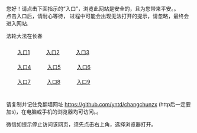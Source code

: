 您好！请点击下面指示的“入口”，浏览此网站是安全的，且为您带来平安。。 <br/>
点击入口后，请耐心等待， 过程中可能会出现无法打开的提示，请忽略，最终会进入网站. </br>

法轮大法在长春<br/>
<div style="padding:10px"><a style="margin:20px" target="_blank" href="https://d3613va8r2i5br.cloudfront.net/2Qpsp?gfxpugh" id="ccLink1" rel="nofollow">入口1</a> <a target="_blank" style="margin:20px" href="https://d2mkyrn2lvwikj.cloudfront.net/2Qpsp?bxjyihmu" id="ccLink2" rel="nofollow">入口2</a> <a style="margin:20px" target="_blank" href="https://d2iqtf6hdpw1pl.cloudfront.net/2Qpsp?eqfjbfb" id="ccLink3" rel="nofollow">入口3</a></div>

<div style="padding:10px" ><a style="margin:20px" target="_blank" href="https://d3613va8r2i5br.cloudfront.net/2Qpsp?gfxpugh" id="ccLink4" rel="nofollow">入口4</a> <a style="margin:20px" href="https://d2mkyrn2lvwikj.cloudfront.net/2Qpsp?bxjyihmu" target="_blank" id="ccLink5" rel="nofollow">入口5</a> <a style="margin:20px" href="https://d2iqtf6hdpw1pl.cloudfront.net/2Qpsp?eqfjbfb" target="_blank" id="ccLink6" rel="nofollow">入口6</a></div>

<div style="padding:10px"><a style="margin:20px" target="_blank" href="https://d3613va8r2i5br.cloudfront.net/2Qpsp?gfxpugh" id="ccLink7" rel="nofollow">入口7</a> <a style="margin:20px" href="https://d2mkyrn2lvwikj.cloudfront.net/2Qpsp?bxjyihmu" target="_blank" id="ccLink8" rel="nofollow">入口8</a> <a style="margin:20px" target="_blank" href="https://d2iqtf6hdpw1pl.cloudfront.net/2Qpsp?eqfjbfb" id="ccLink9" rel="nofollow">入口9</a></div>

<br/>



请复制并记住免翻墙网址 https://github.com/yntd/changchunzx (http后一定要加s)，在电脑或手机的浏览器均可访问。。<br/>

微信如提示停止访问该网页，须先点击右上角，选择浏览器打开。
